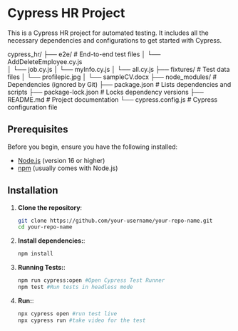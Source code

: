 # Cypress HR Project

This is a Cypress HR project for automated testing. It includes all the necessary dependencies and configurations to get started with Cypress.

cypress_hr/
├── e2e/                  # End-to-end test files
│   └── AddDeleteEmployee.cy.js   
│   └── job.cy.js
│   └── myInfo.cy.js
│   └── all.cy.js
├── fixtures/             # Test data files
│   └── profilepic.jpg
│   └── sampleCV.docx
├── node_modules/             # Dependencies (ignored by Git)
├── package.json              # Lists dependencies and scripts
├── package-lock.json         # Locks dependency versions
├── README.md                 # Project documentation
└── cypress.config.js         # Cypress configuration file

## Prerequisites

Before you begin, ensure you have the following installed:

- [Node.js](https://nodejs.org/) (version 16 or higher)
- [npm](https://www.npmjs.com/) (usually comes with Node.js)

## Installation

1. **Clone the repository**:
   ```bash
   git clone https://github.com/your-username/your-repo-name.git
   cd your-repo-name

2. **Install dependencies:**:
   ```bash
   npm install

3. **Running Tests:**:
   ```bash
   npm run cypress:open #Open Cypress Test Runner
   npm test #Run tests in headless mode

4. **Run:**:
   ```bash
   npx cypress open #run test live
   npx cypress run #take video for the test

